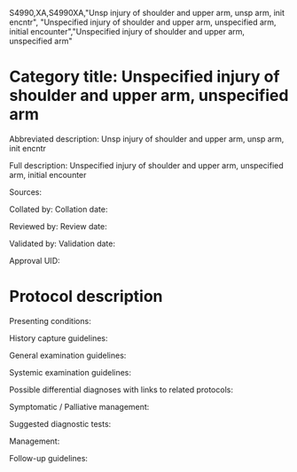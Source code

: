 S4990,XA,S4990XA,"Unsp injury of shoulder and upper arm, unsp arm, init encntr", "Unspecified injury of shoulder and upper arm, unspecified arm, initial encounter","Unspecified injury of shoulder and upper arm, unspecified arm"
# Category title: Unspecified injury of shoulder and upper arm, unspecified arm

Abbreviated description: Unsp injury of shoulder and upper arm, unsp arm, init encntr

Full description: Unspecified injury of shoulder and upper arm, unspecified arm, initial encounter

Sources:

Collated by:
Collation date:

Reviewed by:
Review date:

Validated by:
Validation date:

Approval UID:

# Protocol description

Presenting conditions:

History capture guidelines:

General examination guidelines:

Systemic examination guidelines:

Possible differential diagnoses with links to related protocols:

Symptomatic / Palliative management:

Suggested diagnostic tests:

Management:

Follow-up guidelines:

